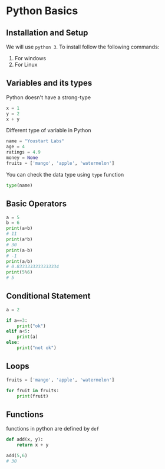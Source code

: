 # Python Basics

## Installation and Setup

We will use `python 3`. To install follow the following commands:

1. For windows
2. For Linux

## Variables and its types

Python doesn't have a strong-type

```python
x = 1
y = 2
x + y
```

Different type of variable in Python

```python
name = "Youstart Labs"
age = 4
ratings = 4.9
money = None
fruits = ['mango', 'apple', 'watermelon']

```

You can check the data type using `type` function

```python
type(name)
```

## Basic Operators

```python
a = 5
b = 6
print(a+b)
# 11
print(a*b)
# 30
print(a-b)
# -1
print(a/b)
# 0.8333333333333334
print(5%6)
# 5


```

## Conditional Statement

```python
a = 2

if a==3:
    print("ok")
elif a<5:
    print(a)
else:
    print("not ok")

```

## Loops

```python
fruits = ['mango', 'apple', 'watermelon']

for fruit in fruits:
    print(fruit)
```

## Functions

functions in python are defined by `def`

```python
def add(x, y):
    return x + y

add(5,6)
# 30
```
